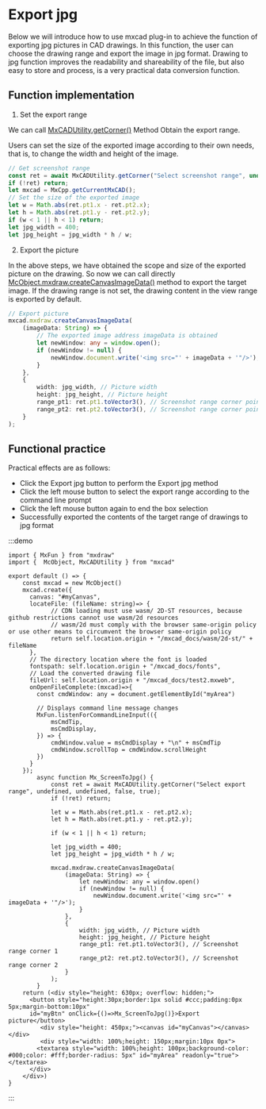 # Export jpg

Below we will introduce how to use mxcad plug-in to achieve the function of exporting jpg pictures in CAD drawings. In this function, the user can choose the drawing range and export the image in jpg format. Drawing to jpg function improves the readability and shareability of the file, but also easy to store and process, is a very practical data conversion function.

## Function implementation

1. Set the export range

We can call [MxCADUtility.getCorner()](../../../../api/classes/2d.MxCADUtilityClass.md#getcorner) Method Obtain the export range.

Users can set the size of the exported image according to their own needs, that is, to change the width and height of the image.

```ts
// Get screenshot range
const ret = await MxCADUtility.getCorner("Select screenshot range", undefined, undefined, false, true);
if (!ret) return;
let mxcad = MxCpp.getCurrentMxCAD();
// Set the size of the exported image
let w = Math.abs(ret.pt1.x - ret.pt2.x);
let h = Math.abs(ret.pt1.y - ret.pt2.y);
if (w < 1 || h < 1) return;
let jpg_width = 400;
let jpg_height = jpg_width * h / w;
```

2. Export the picture

In the above steps, we have obtained the scope and size of the exported picture on the drawing. So now we can call directly [McObject.mxdraw.createCanvasImageData()](https://mxcad.github.io/mxdraw_api_docs/classes/MxDrawObject.html#createCanvasImageData) method to export the target image. If the drawing range is not set, the drawing content in the view range is exported by default.

```ts
// Export picture
mxcad.mxdraw.createCanvasImageData(
    (imageData: String) => {
        // The exported image address imageData is obtained
        let newWindow: any = window.open();
        if (newWindow != null) {
            newWindow.document.write('<img src="' + imageData + '"/>');
        }
    },
    {
        width: jpg_width, // Picture width
        height: jpg_height, // Picture height
        range_pt1: ret.pt1.toVector3(), // Screenshot range corner point 1
        range_pt2: ret.pt2.toVector3(), // Screenshot range corner point 2
    }
);
```

## Functional practice

Practical effects are as follows:
* Click the Export jpg button to perform the Export jpg method
* Click the left mouse button to select the export range according to the command line prompt
* Click the left mouse button again to end the box selection
* Successfully exported the contents of the target range of drawings to jpg format

:::demo
```tsx
import { MxFun } from "mxdraw"
import {  McObject, MxCADUtility } from "mxcad"

export default () => {
    const mxcad = new McObject()
    mxcad.create({
      canvas: "#myCanvas",
      locateFile: (fileName: string)=> {
            // CDN loading must use wasm/ 2D-ST resources, because github restrictions cannot use wasm/2d resources
            // wasm/2d must comply with the browser same-origin policy or use other means to circumvent the browser same-origin policy
            return self.location.origin + "/mxcad_docs/wasm/2d-st/" + fileName
      },
      // The directory location where the font is loaded
      fontspath: self.location.origin + "/mxcad_docs/fonts",
      // Load the converted drawing file
      fileUrl: self.location.origin + "/mxcad_docs/test2.mxweb",
      onOpenFileComplete:(mxcad)=>{
        const cmdWindow: any = document.getElementById("myArea")

        // Displays command line message changes
        MxFun.listenForCommandLineInput(({
            msCmdTip,
            msCmdDisplay,
        }) => {
            cmdWindow.value = msCmdDisplay + "\n" + msCmdTip
            cmdWindow.scrollTop = cmdWindow.scrollHeight
        })
      }
    });
        async function Mx_ScreenToJpg() {
            const ret = await MxCADUtility.getCorner("Select export range", undefined, undefined, false, true);
            if (!ret) return;

            let w = Math.abs(ret.pt1.x - ret.pt2.x);
            let h = Math.abs(ret.pt1.y - ret.pt2.y);

            if (w < 1 || h < 1) return;

            let jpg_width = 400;
            let jpg_height = jpg_width * h / w;

            mxcad.mxdraw.createCanvasImageData(
                (imageData: String) => {
                    let newWindow: any = window.open()
                    if (newWindow != null) {
                        newWindow.document.write('<img src="' + imageData + '"/>');
                    }
                },
                {
                    width: jpg_width, // Picture width
                    height: jpg_height, // Picture height
                    range_pt1: ret.pt1.toVector3(), // Screenshot range corner 1
                    range_pt2: ret.pt2.toVector3(), // Screenshot range corner 2
                }
            );
        }
    return (<div style="height: 630px; overflow: hidden;">
      <button style="height:30px;border:1px solid #ccc;padding:0px 5px;margin-bottom:10px"
      id="myBtn" onClick={()=>Mx_ScreenToJpg()}>Export picture</button>
         <div style="height: 450px;"><canvas id="myCanvas"></canvas></div>
         <div style="width: 100%;height: 150px;margin:10px 0px">
        <textarea style="width: 100%;height: 100px;background-color: #000;color: #fff;border-radius: 5px" id="myArea" readonly="true"></textarea>
      </div>
    </div>)
}
```
:::



